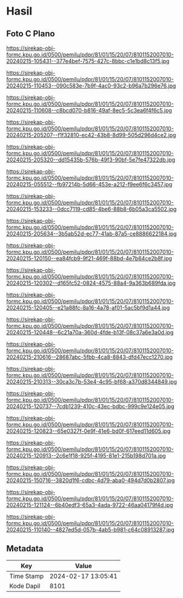 # Hasil

## Foto C Plano

https://sirekap-obj-formc.kpu.go.id/0500/pemilu/pdpr/81/01/15/20/07/8101152007010-20240215-105431--377e4bef-7575-427c-8bbc-c1e1bd8c13f5.jpg

https://sirekap-obj-formc.kpu.go.id/0500/pemilu/pdpr/81/01/15/20/07/8101152007010-20240215-110453--090c583e-7b9f-4ac0-93c2-b96a7b296e76.jpg

https://sirekap-obj-formc.kpu.go.id/0500/pemilu/pdpr/81/01/15/20/07/8101152007010-20240215-110608--c8bcd070-b816-49af-8ec5-5c3ea6f4f6c5.jpg

https://sirekap-obj-formc.kpu.go.id/0500/pemilu/pdpr/81/01/15/20/07/8101152007010-20240215-205207--f1f32810-ec42-43b8-8d99-505d296d4ce2.jpg

https://sirekap-obj-formc.kpu.go.id/0500/pemilu/pdpr/81/01/15/20/07/8101152007010-20240215-205320--dd15435b-576b-49f3-90bf-5e7fe47322db.jpg

https://sirekap-obj-formc.kpu.go.id/0500/pemilu/pdpr/81/01/15/20/07/8101152007010-20240215-055512--fb97214b-5d66-453e-a212-f9ee6f6c3457.jpg

https://sirekap-obj-formc.kpu.go.id/0500/pemilu/pdpr/81/01/15/20/07/8101152007010-20240215-153233--0dcc7119-cd85-4be6-88b8-6b05a3ca5502.jpg

https://sirekap-obj-formc.kpu.go.id/0500/pemilu/pdpr/81/01/15/20/07/8101152007010-20240215-205634--3b5ab52d-ec77-41ab-87a5-ce8886622184.jpg

https://sirekap-obj-formc.kpu.go.id/0500/pemilu/pdpr/81/01/15/20/07/8101152007010-20240215-120150--ea84fcb9-9f21-469f-88bd-4e7b64ce2b8f.jpg

https://sirekap-obj-formc.kpu.go.id/0500/pemilu/pdpr/81/01/15/20/07/8101152007010-20240215-120302--d165fc52-0824-4575-88a4-9a363b689fda.jpg

https://sirekap-obj-formc.kpu.go.id/0500/pemilu/pdpr/81/01/15/20/07/8101152007010-20240215-120405--e21a88fc-8a16-4a78-af01-5ac5bf9d1a44.jpg

https://sirekap-obj-formc.kpu.go.id/0500/pemilu/pdpr/81/01/15/20/07/8101152007010-20240215-120448--6c21a70a-360d-4fde-b13f-08c37a6e3a0d.jpg

https://sirekap-obj-formc.kpu.go.id/0500/pemilu/pdpr/81/01/15/20/07/8101152007010-20240215-210616--28687abc-5fbb-4ca8-8843-dfd47ecc1270.jpg

https://sirekap-obj-formc.kpu.go.id/0500/pemilu/pdpr/81/01/15/20/07/8101152007010-20240215-210313--30ca3c7b-53e4-4c95-bf68-a370d8344849.jpg

https://sirekap-obj-formc.kpu.go.id/0500/pemilu/pdpr/81/01/15/20/07/8101152007010-20240215-120737--7cdb1239-410c-43ec-bdbc-999c9e124e05.jpg

https://sirekap-obj-formc.kpu.go.id/0500/pemilu/pdpr/81/01/15/20/07/8101152007010-20240215-120823--65e0327f-0e9f-41e6-bd0f-617eed11d605.jpg

https://sirekap-obj-formc.kpu.go.id/0500/pemilu/pdpr/81/01/15/20/07/8101152007010-20240215-120913--2c6e1f18-925f-4195-81e1-215b198d701a.jpg

https://sirekap-obj-formc.kpu.go.id/0500/pemilu/pdpr/81/01/15/20/07/8101152007010-20240215-150716--3820d1f6-cdbc-4d79-aba0-494d7d0b2807.jpg

https://sirekap-obj-formc.kpu.go.id/0500/pemilu/pdpr/81/01/15/20/07/8101152007010-20240215-121124--6b40edf3-65a3-4ada-9722-46aa04179f4d.jpg

https://sirekap-obj-formc.kpu.go.id/0500/pemilu/pdpr/81/01/15/20/07/8101152007010-20240215-110140--4827ed5d-057b-4ab5-b981-c64c08913287.jpg


## Metadata

| Key        | Value               |
| ---------- | ------------------- |
| Time Stamp | 2024-02-17 13:05:41 |
| Kode Dapil | 8101                |



